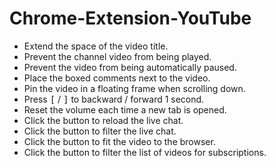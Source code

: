 # Chrome-Extension-YouTube

- Extend the space of the video title.
- Prevent the channel video from being played.
- Prevent the video from being automatically paused.
- Place the boxed comments next to the video.
- Pin the video in a floating frame when scrolling down.
- Press <kbd>[</kbd> / <kbd>]</kbd> to backward / forward 1 second.
- Reset the volume each time a new tab is opened.
- Click the button to reload the live chat.
- Click the button to filter the live chat.
- Click the button to fit the video to the browser.
- Click the button to filter the list of videos for subscriptions.
